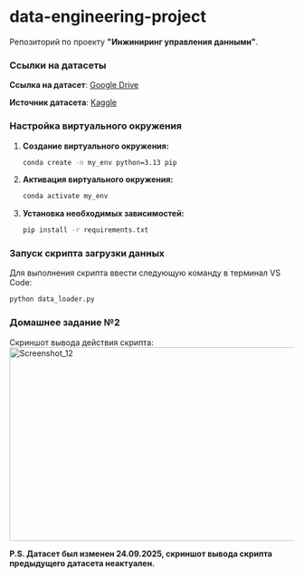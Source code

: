 # data-engineering-project

Репозиторий по проекту **"Инжиниринг управления данными"**.  

### Ссылки на датасеты

**Ссылка на датасет**: [Google Drive](https://drive.google.com/file/d/1yQeGe-12L8FFZ-cdwGnRZm_LrzdKrN4J/view?usp=sharing)  

**Источник датасета**: [Kaggle](https://www.kaggle.com/datasets/amanik000/gastrointestinal-disease-dataset)

### Настройка виртуального окружения

1. **Создание виртуального окружения:**
   ```bash
   conda create -n my_env python=3.13 pip
   ```

2. **Активация виртуального окружения:**
  
   ```bash
   conda activate my_env
   ```

3. **Установка необходимых зависимостей:**
   ```bash
   pip install -r requirements.txt
   ```

### Запуск скрипта загрузки данных

Для выполнения скрипта ввести следующую команду в терминал VS Code:

```bash
python data_loader.py
```

### Домашнее задание №2

Скриншот вывода действия скрипта:
<img width="820" height="342" alt="Screenshot_12" src="https://github.com/user-attachments/assets/cbdae811-74a9-4808-9ade-eb8bbd82faa9" />

**P.S. Датасет был изменен 24.09.2025, скриншот вывода скрипта предыдущего датасета неактуален.**

